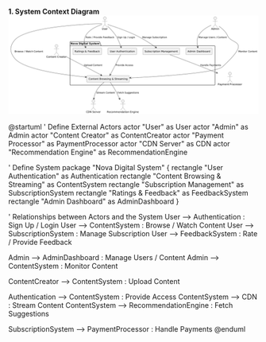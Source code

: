 **1. System Context Diagram**
![System Context Diagram](assets/System_context_diagram.png)

@startuml
' Define External Actors
actor "User" as User
actor "Admin" as Admin
actor "Content Creator" as ContentCreator
actor "Payment Processor" as PaymentProcessor
actor "CDN Server" as CDN
actor "Recommendation Engine" as RecommendationEngine

' Define System
package "Nova Digital System" {
    rectangle "User Authentication" as Authentication
    rectangle "Content Browsing & Streaming" as ContentSystem
    rectangle "Subscription Management" as SubscriptionSystem
    rectangle "Ratings & Feedback" as FeedbackSystem
    rectangle "Admin Dashboard" as AdminDashboard
}

' Relationships between Actors and the System
User --> Authentication : Sign Up / Login
User --> ContentSystem : Browse / Watch Content
User --> SubscriptionSystem : Manage Subscription
User --> FeedbackSystem : Rate / Provide Feedback

Admin --> AdminDashboard : Manage Users / Content
Admin --> ContentSystem : Monitor Content

ContentCreator --> ContentSystem : Upload Content

Authentication --> ContentSystem : Provide Access
ContentSystem --> CDN : Stream Content
ContentSystem --> RecommendationEngine : Fetch Suggestions

SubscriptionSystem --> PaymentProcessor : Handle Payments
@enduml
